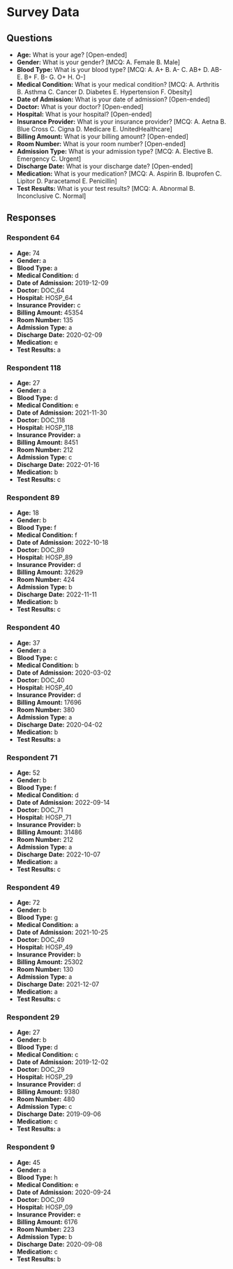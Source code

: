 # Survey Data

## Questions

- **Age:** What is your age? [Open-ended]
- **Gender:** What is your gender? [MCQ: A. Female B. Male]
- **Blood Type:** What is your blood type? [MCQ: A. A+ B. A- C. AB+ D. AB- E. B+ F. B- G. O+ H. O-]
- **Medical Condition:** What is your medical condition? [MCQ: A. Arthritis B. Asthma C. Cancer D. Diabetes E. Hypertension F. Obesity]
- **Date of Admission:** What is your date of admission? [Open-ended]
- **Doctor:** What is your doctor? [Open-ended]
- **Hospital:** What is your hospital? [Open-ended]
- **Insurance Provider:** What is your insurance provider? [MCQ: A. Aetna B. Blue Cross C. Cigna D. Medicare E. UnitedHealthcare]
- **Billing Amount:** What is your billing amount? [Open-ended]
- **Room Number:** What is your room number? [Open-ended]
- **Admission Type:** What is your admission type? [MCQ: A. Elective B. Emergency C. Urgent]
- **Discharge Date:** What is your discharge date? [Open-ended]
- **Medication:** What is your medication? [MCQ: A. Aspirin B. Ibuprofen C. Lipitor D. Paracetamol E. Penicillin]
- **Test Results:** What is your test results? [MCQ: A. Abnormal B. Inconclusive C. Normal]

## Responses

### Respondent 64

- **Age:** 74
- **Gender:** a
- **Blood Type:** a
- **Medical Condition:** d
- **Date of Admission:** 2019-12-09
- **Doctor:** DOC_64
- **Hospital:** HOSP_64
- **Insurance Provider:** c
- **Billing Amount:** 45354
- **Room Number:** 135
- **Admission Type:** a
- **Discharge Date:** 2020-02-09
- **Medication:** e
- **Test Results:** a

### Respondent 118

- **Age:** 27
- **Gender:** a
- **Blood Type:** d
- **Medical Condition:** e
- **Date of Admission:** 2021-11-30
- **Doctor:** DOC_118
- **Hospital:** HOSP_118
- **Insurance Provider:** a
- **Billing Amount:** 8451
- **Room Number:** 212
- **Admission Type:** c
- **Discharge Date:** 2022-01-16
- **Medication:** b
- **Test Results:** c

### Respondent 89

- **Age:** 18
- **Gender:** b
- **Blood Type:** f
- **Medical Condition:** f
- **Date of Admission:** 2022-10-18
- **Doctor:** DOC_89
- **Hospital:** HOSP_89
- **Insurance Provider:** d
- **Billing Amount:** 32629
- **Room Number:** 424
- **Admission Type:** b
- **Discharge Date:** 2022-11-11
- **Medication:** b
- **Test Results:** c

### Respondent 40

- **Age:** 37
- **Gender:** a
- **Blood Type:** c
- **Medical Condition:** b
- **Date of Admission:** 2020-03-02
- **Doctor:** DOC_40
- **Hospital:** HOSP_40
- **Insurance Provider:** d
- **Billing Amount:** 17696
- **Room Number:** 380
- **Admission Type:** a
- **Discharge Date:** 2020-04-02
- **Medication:** b
- **Test Results:** a

### Respondent 71

- **Age:** 52
- **Gender:** b
- **Blood Type:** f
- **Medical Condition:** d
- **Date of Admission:** 2022-09-14
- **Doctor:** DOC_71
- **Hospital:** HOSP_71
- **Insurance Provider:** b
- **Billing Amount:** 31486
- **Room Number:** 212
- **Admission Type:** a
- **Discharge Date:** 2022-10-07
- **Medication:** a
- **Test Results:** c

### Respondent 49

- **Age:** 72
- **Gender:** b
- **Blood Type:** g
- **Medical Condition:** a
- **Date of Admission:** 2021-10-25
- **Doctor:** DOC_49
- **Hospital:** HOSP_49
- **Insurance Provider:** b
- **Billing Amount:** 25302
- **Room Number:** 130
- **Admission Type:** a
- **Discharge Date:** 2021-12-07
- **Medication:** a
- **Test Results:** c

### Respondent 29

- **Age:** 27
- **Gender:** b
- **Blood Type:** d
- **Medical Condition:** c
- **Date of Admission:** 2019-12-02
- **Doctor:** DOC_29
- **Hospital:** HOSP_29
- **Insurance Provider:** d
- **Billing Amount:** 9380
- **Room Number:** 480
- **Admission Type:** c
- **Discharge Date:** 2019-09-06
- **Medication:** c
- **Test Results:** a

### Respondent 9

- **Age:** 45
- **Gender:** a
- **Blood Type:** h
- **Medical Condition:** e
- **Date of Admission:** 2020-09-24
- **Doctor:** DOC_09
- **Hospital:** HOSP_09
- **Insurance Provider:** e
- **Billing Amount:** 6176
- **Room Number:** 223
- **Admission Type:** b
- **Discharge Date:** 2020-09-08
- **Medication:** c
- **Test Results:** b


